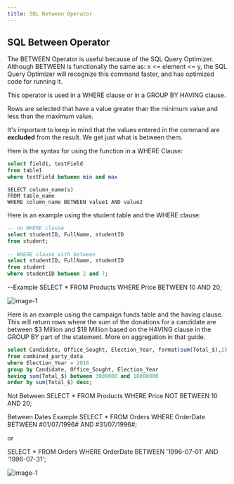 ```yaml
---
title: SQL Between Operator
---
```

## SQL Between Operator

The BETWEEN Operator is useful because of the SQL Query Optimizer. Although BETWEEN is functionally the same as:
x <= element <= y, the SQL Query Optimizer will recognize this command faster, and has optimized code for running it.

This operator is used in a WHERE clause or in a GROUP BY HAVING clause.

Rows are selected that have a value greater than the minimum value and less than the maximum value.  

It's important to keep in mind that the values entered in the command are **excluded** from the result. We get just what is between them.

Here is the syntax for using the function in a WHERE Clause:

```sql
select field1, testField
from table1
where testField between min and max
```
```
SELECT column_name(s)
FROM table_name
WHERE column_name BETWEEN value1 AND value2
```

Here is an example using the student table and the WHERE clause:
 
```sql
-- no WHERE clause
select studentID, FullName, studentID
from student;
    
-- WHERE clause with between
select studentID, FullName, studentID
from student
where studentID between 2 and 7;
```
--Example
SELECT * FROM Products
WHERE Price BETWEEN 10 AND 20;

![image-1](https://github.com/SteveChevalier/guide-images/blob/master/between01.JPG?raw=true)

Here is an example using the campaign funds table and the having clause.
This will return rows where the sum of the donations for a candidate are between $3 Million and $18 Million based on the HAVING clause in the GROUP BY part of the statement.  More on aggregation in that guide.

 
```sql
select Candidate, Office_Sought, Election_Year, format(sum(Total_$),2)
from combined_party_data
where Election_Year = 2016
group by Candidate, Office_Sought, Election_Year
having sum(Total_$) between 3000000 and 18000000
order by sum(Total_$) desc; 
```
Not Between
SELECT * FROM Products
WHERE Price NOT BETWEEN 10 AND 20;

Between Dates Example
SELECT * FROM Orders
WHERE OrderDate BETWEEN #01/07/1996# AND #31/07/1996#;

or

SELECT * FROM Orders
WHERE OrderDate BETWEEN '1996-07-01' AND '1996-07-31';


![image-1](https://github.com/SteveChevalier/guide-images/blob/master/between02.JPG?raw=true)
